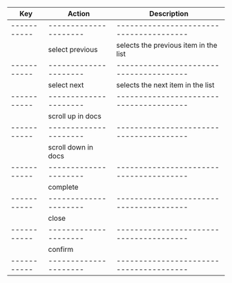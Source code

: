 | Key       | Action              | Description                           |
|-----------|---------------------|---------------------------------------|
|-----------|---------------------|---------------------------------------|
| <c-p>     | select previous     | selects the previous item in the list |
|-----------|---------------------|---------------------------------------|
| <c-n>     | select next         | selects the next item in the list     |
|-----------|---------------------|---------------------------------------|
| <c-d>     | scroll up in docs   |                                       |
|-----------|---------------------|---------------------------------------|
| <c-f>     | scroll down in docs |                                       |
|-----------|---------------------|---------------------------------------|
| <c-space> | complete            |                                       |
|-----------|---------------------|---------------------------------------|
| <c-e>     | close               |                                       |
|-----------|---------------------|---------------------------------------|
| <CR>      | confirm             |                                       |
|-----------|---------------------|---------------------------------------|

